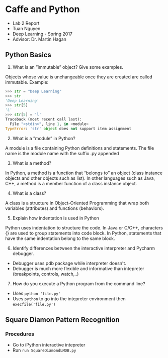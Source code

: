 # Caffe and Python 
* Lab 2 Report
* Tuan Nguyen
* Deep Learning - Spring 2017
* Advisor: Dr. Martin Hagan

## Python Basics
1. What is an ”immutable” object? Give some examples.

  Objects whose value is unchangeable once they are created are called immutable. Example:

  ```python
  >>> str = "Deep Learning"
  >>> str
  'Deep Learning'
  >>> str[5]
  'L'
  >>> str[5] = 'l'
  Traceback (most recent call last):
    File "<stdin>", line 1, in <module>
  TypeError: 'str' object does not support item assignment
  ```

2. What is a ”module” in Python?

  A module is a file containing Python definitions and statements. The file name is the module name with the suffix .py appended

3. What is a method?

  In Python, a method is a function that “belongs to” an object (class instance objects and other objects such as list). In other languages such as Java, C++, a method is a member function of a class instance object.

4. What is a class?

  A class is a structure in Object-Oriented Programming that wrap both variables (attributes) and functions (behaviors). 

5. Explain how indentation is used in Python

  Python uses indentation to structure the code. In Java or C/C++, characters {} are used to group statements into code block. In Python, statements that have the same indentation belong to the same block. 

6. Identify differences between the interactive interpreter and Pycharm debugger.
 * Debugger uses pdb package while interpreter doesn't. 
 * Debugger is much more flexible and informative than intepreter (breakpoints, controls, watch,..)

7. How do you execute a Python program from the command line?
 * Uses `python 'file.py'`
 * Uses `python` to go into the intepreter environment then `execfile('file.py')`
 
 ## Square Diamon Pattern Recognition
 ### Procedures
 * Go to iPython interactive intepreter
 * Run `run SquareDiamondLMDB.py`
